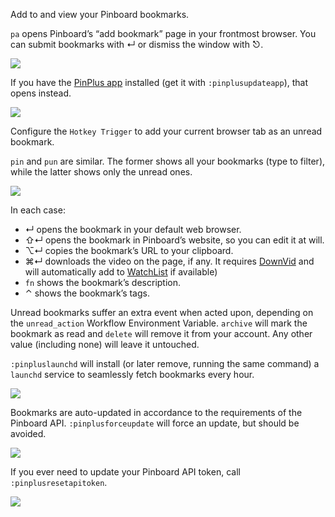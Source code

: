 Add to and view your Pinboard bookmarks.

`pa` opens Pinboard’s “add bookmark” page in your frontmost browser. You can submit bookmarks with ↵ or dismiss the window with ⎋.

![](https://i.imgur.com/g6wAO6U.png)

If you have the [PinPlus app](https://github.com/vitorgalvao/pinplus) installed (get it with `:pinplusupdateapp`), that opens instead.

![](https://i.imgur.com/0SVjnKs.png)

Configure the `Hotkey Trigger` to add your current browser tab as an unread bookmark.

`pin` and `pun` are similar. The former shows all your bookmarks (type to filter), while the latter shows only the unread ones.

![](https://i.imgur.com/hrxtJ54.png)

In each case:

+ ↵ opens the bookmark in your default web browser.
+ ⇧↵ opens the bookmark in Pinboard’s website, so you can edit it at will.
+ ⌥↵ copies the bookmark’s URL to your clipboard.
+ ⌘↵ downloads the video on the page, if any. It requires [DownVid](https://github.com/vitorgalvao/alfred-workflows/tree/master/DownVid) and will automatically add to [WatchList](https://github.com/vitorgalvao/alfred-workflows/tree/master/WatchList) if available)
+ `fn` shows the bookmark’s description.
+ ⌃ shows the bookmark’s tags.

Unread bookmarks suffer an extra event when acted upon, depending on the `unread_action` Workflow Environment Variable. `archive` will mark the bookmark as read and `delete` will remove it from your account. Any other value (including none) will leave it untouched.

`:pinpluslaunchd` will install (or later remove, running the same command) a `launchd` service to seamlessly fetch bookmarks every hour.

![](https://i.imgur.com/onOFCVY.png)

Bookmarks are auto-updated in accordance to the requirements of the Pinboard API. `:pinplusforceupdate` will force an update, but should be avoided.

![](https://i.imgur.com/Lr0iNij.png)

If you ever need to update your Pinboard API token, call `:pinplusresetapitoken`.

![](https://i.imgur.com/XOHDq0q.png)
